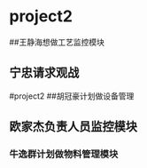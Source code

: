 
# project2
##王静海想做工艺监控模块
## 宁忠请求观战

#project2
##胡冠豪计划做设备管理

## 欧家杰负责人员监控模块

### 牛逸群计划做物料管理模块







